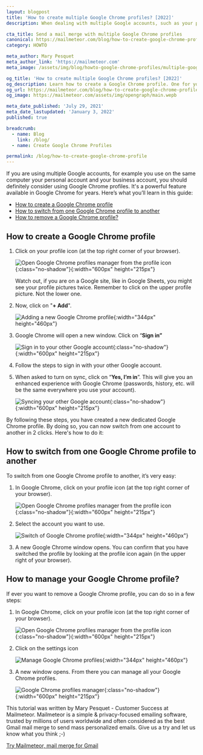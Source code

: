 ```yaml
---
layout: blogpost
title: 'How to create multiple Google Chrome profiles? [2022]'
description: When dealing with multiple Google accounts, such as your personal acccount and your business account, you should definitely consider using Google Chrome profiles.

cta_title: Send a mail merge with multiple Google Chrome profiles
canonical: https://mailmeteor.com/blog/how-to-create-google-chrome-profile
category: HOWTO

meta_author: Mary Pesquet
meta_author_link: 'https://mailmeteor.com'
meta_image: /assets/img/blog/howto-google-chrome-profiles/multiple-google-chrome-profiles.png

og_title: 'How to create multiple Google Chrome profiles? [2022]'
og_description: Learn how to create a Google Chrome profile. One for your business, one for the family and one for your personal Google account. Learn also how to manage them all.
og_url: https://mailmeteor.com/blog/how-to-create-google-chrome-profile
og_image: https://mailmeteor.com/assets/img/opengraph/main.wepb

meta_date_published: 'July 29, 2021'
meta_date_lastupdated: 'January 3, 2022'
published: true

breadcrumb:
  - name: Blog
    link: /blog/
  - name: Create Google Chrome Profiles

permalink: /blog/how-to-create-google-chrome-profile
---
```


If you are using multiple Google accounts, for example you use on the same computer your personal account and your business account, you should definitely consider using Google Chrome profiles. It's a powerful feature available in Google Chrome for years. Here’s what you’ll learn in this guide:

- [How to create a Google Chrome profile](#how-to-create-a-google-chrome-profile)
- [How to switch from one Google Chrome profile to another](#how-to-switch-from-one-google-chrome-profile-to-another)
- [How to remove a Google Chrome profile?](#how-to-manage-your-google-chrome-profile)

## How to create a Google Chrome profile

1.  Click on your profile icon (at the top right corner of your browser).

    ![Open Google Chrome profiles manager from the profile icon](/assets/img/blog/howto-google-chrome-profiles/open-google-chrome-profiles.png){:class="no-shadow"}{:width="600px" height="215px"}

    Watch out, if you are on a Google site, like in Google Sheets, you might see your profile pictures twice. Remember to click on the upper profile picture. Not the lower one.

2.  Now, click on "**+ Add**".

    ![Adding a new Google Chrome profile](/assets/img/blog/howto-google-chrome-profiles/add-google-chrome-profile.png){:width="344px" height="460px"}

3.  Google Chrome will open a new window. Click on “**Sign in”**

    ![Sign in to your other Google account](/assets/img/blog/howto-google-chrome-profiles/adding-new-google-chrome-profile.png){:class="no-shadow"}{:width="600px" height="215px"}

4.  Follow the steps to sign in with your other Google account.

5.  When asked to turn on sync, click on “**Yes, I’m in**”. This will give you an enhanced experience with Google Chrome (passwords, history, etc. will be the same everywhere you use your account).

    ![Syncing your other Google account](/assets/img/blog/howto-google-chrome-profiles/syncing-new-google-chrome-profile.png){:class="no-shadow"}{:width="600px" height="215px"}

By following these steps, you have created a new dedicated Google Chrome profile. By doing so, you can now switch from one account to another in 2 clicks. Here's how to do it:

## How to switch from one Google Chrome profile to another

To switch from one Google Chrome profile to another, it’s very easy:

1. In Google Chrome, click on your profile icon (at the top right corner of your browser).

   ![Open Google Chrome profiles manager from the profile icon](/assets/img/blog/howto-google-chrome-profiles/open-google-chrome-profiles.png){:class="no-shadow"}{:width="600px" height="215px"}

2. Select the account you want to use.

   ![Switch of Google Chrome profile](/assets/img/blog/howto-google-chrome-profiles/switch-google-chrome-profile.jpg){:width="344px" height="460px"}

3. A new Google Chrome window opens. You can confirm that you have switched the profile by looking at the profile icon again (in the upper right of your browser).

## How to manage your Google Chrome profile?

If ever you want to remove a Google Chrome profile, you can do so in a few steps:

1. In Google Chrome, click on your profile icon (at the top right corner of your browser).

   ![Open Google Chrome profiles manager from the profile icon](/assets/img/blog/howto-google-chrome-profiles/open-google-chrome-profiles.png){:class="no-shadow"}{:width="600px" height="215px"}

2. Click on the settings icon

   ![Manage Google Chrome profiles](/assets/img/blog/howto-google-chrome-profiles/manage-google-chrome-profiles.jpg){:width="344px" height="460px"}

3. A new window opens. From there you can manage all your Google Chrome profiles.

   ![Google Chrome profiles manager](/assets/img/blog/howto-google-chrome-profiles/google-chrome-profiles-manager.jpg){:class="no-shadow"}{:width="600px" height="215px"}

<div class="blogpost-endnote">
   <p>This tutorial was written by Mary Pesquet - Customer Success at Mailmeteor. Mailmeteor is a simple & privacy-focused emailing software, trusted by millions of users worldwide and often considered as the best Gmail mail merge to send mass personalized emails. Give us a try and let us know what you think ;-)</p>

  <p><a href="https://mailmeteor.com" class="font-weight-bold">Try Mailmeteor, mail merge for Gmail</a></p>
</div>
